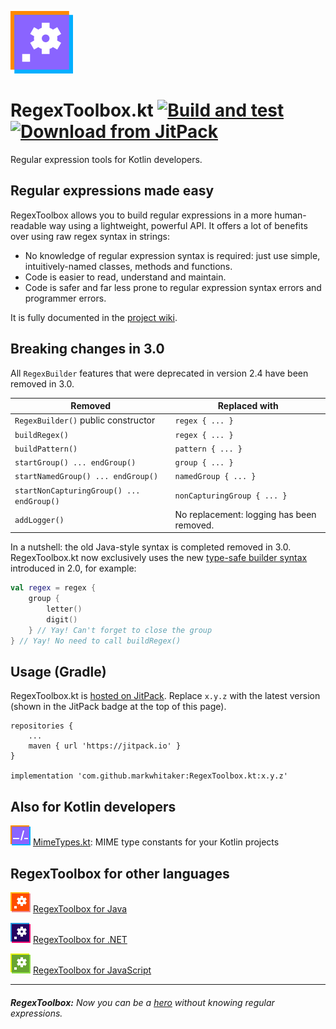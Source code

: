 ![icon](artwork/RegexToolbox-icon-100.png)
# RegexToolbox.kt [![Build and test](https://github.com/markwhitaker/RegexToolbox.kt/actions/workflows/build-and-test.yml/badge.svg)](https://github.com/markwhitaker/RegexToolbox.kt/actions/workflows/build-and-test.yml) [![Download from JitPack](https://jitpack.io/v/markwhitaker/RegexToolbox.kt.svg)](https://jitpack.io/#markwhitaker/RegexToolbox.kt)


Regular expression tools for Kotlin developers.

## Regular expressions made easy

RegexToolbox allows you to build regular expressions in a more human-readable way using a lightweight, powerful API.
It offers a lot of benefits over using raw regex syntax in strings:

 - No knowledge of regular expression syntax is required: just use simple, intuitively-named classes, methods and functions.
 - Code is easier to read, understand and maintain.
 - Code is safer and far less prone to regular expression syntax errors and programmer errors.

It is fully documented in the [project wiki](https://github.com/markwhitaker/RegexToolbox.kt/wiki).

## Breaking changes in 3.0

All `RegexBuilder` features that were deprecated in version 2.4 have been removed in 3.0.

|Removed|Replaced with|
|---|---|
|`RegexBuilder()` public constructor|`regex { ... }`|
|`buildRegex()`|`regex { ... }`|
|`buildPattern()`|`pattern { ... }`|
|`startGroup() ... endGroup()`|`group { ... }`|
|`startNamedGroup() ... endGroup()`|`namedGroup { ... }`|
|`startNonCapturingGroup() ... endGroup()`|`nonCapturingGroup { ... }`|
|`addLogger()`|No replacement: logging has been removed.|

In a nutshell: the old Java-style syntax is completed removed in 3.0.
RegexToolbox.kt now exclusively uses the new [type-safe builder syntax](https://kotlinlang.org/docs/reference/type-safe-builders.html) introduced in 2.0, for example:

```kotlin
val regex = regex {
    group {
        letter()
        digit()
    } // Yay! Can't forget to close the group
} // Yay! No need to call buildRegex()
```

## Usage (Gradle)

RegexToolbox.kt is [hosted on JitPack](https://jitpack.io/#markwhitaker/RegexToolbox.kt).
Replace `x.y.z` with the latest version (shown in the JitPack badge at the top of this page).

```
repositories {
    ...
    maven { url 'https://jitpack.io' }
}

implementation 'com.github.markwhitaker:RegexToolbox.kt:x.y.z'
```

## Also for Kotlin developers

![icon](https://raw.githubusercontent.com/markwhitaker/MimeTypes.kt/main/artwork/MimeTypes-icon-32.png) [MimeTypes.kt](https://github.com/markwhitaker/MimeTypes.kt): MIME type constants for your Kotlin projects

## RegexToolbox for other languages



![icon](https://raw.githubusercontent.com/markwhitaker/RegexToolbox.Java/master/artwork/RegexToolbox-icon-32.png) [RegexToolbox for Java](https://github.com/markwhitaker/RegexToolbox.Java)

![icon](https://raw.githubusercontent.com/markwhitaker/RegexToolbox.NET/master/Artwork/RegexToolbox-icon-32.png) [RegexToolbox for .NET](https://github.com/markwhitaker/RegexToolbox.NET)

![icon](https://raw.githubusercontent.com/markwhitaker/RegexToolbox.JS/master/artwork/RegexToolbox-icon-32.png) [RegexToolbox for JavaScript](https://github.com/markwhitaker/RegexToolbox.JS)

---
###### **RegexToolbox:** Now you can be a [hero](https://xkcd.com/208/) without knowing regular expressions.
